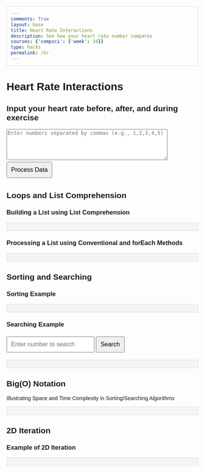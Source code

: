 ```yaml
---
comments: True
layout: base
title: Heart Rate Interactions
description: See how your heart rate number compares 
courses: {'compsci': {'week': 34}}
type: hacks
permalink: /hr
---
```


<html lang="en">
<head>
    <meta charset="UTF-8">
    <title>Heart Rate Interactions</title>
    <style>
        body {
            font-family: Arial, sans-serif;
            margin: 20px;
        }
        pre {
            background-color: #f4f4f4;
            padding: 10px;
            border: 1px solid #ddd;
        }
        table {
            width: 100%;
            border-collapse: collapse;
            margin: 20px 0;
        }
        th, td {
            padding: 8px 12px;
            border: 1px solid #ddd;
            text-align: center;
        }
        th {
            background-color: #f2f2f2;
        }
        input, button {
            padding: 10px;
            margin: 5px 0;
            font-size: 16px;
        }
    </style>
</head>
<body>
    <h1>Heart Rate Interactions</h1>

 <h2>Input your heart rate before, after, and during exercise</h2>
    <textarea id="data-input" rows="5" cols="50" placeholder="Enter numbers separated by commas (e.g., 1,2,3,4,5)"></textarea>
    <button onclick="processData()">Process Data</button>

<h2>Loops and List Comprehension</h2>
    <h3>Building a List using List Comprehension</h3>
    <pre id="list-comprehension"></pre>

<h3>Processing a List using Conventional and forEach Methods</h3>
    <pre id="list-processing"></pre>

<h2>Sorting and Searching</h2>
    <h3>Sorting Example</h3>
    <pre id="sorting"></pre>
    <h3>Searching Example</h3>
    <input type="number" id="search-input" placeholder="Enter number to search">
    <button onclick="searchData()">Search</button>
    <pre id="searching"></pre>

<h2>Big(O) Notation</h2>
    <p>Illustrating Space and Time Complexity in Sorting/Searching Algorithms</p>
    <pre id="big-o"></pre>

<h2>2D Iteration</h2>
    <h3>Example of 2D Iteration</h3>
    <pre id="2d-iteration"></pre>

<script>
        let sortedArray = [];

        function processData() {
            const inputData = document.getElementById('data-input').value;
            const dataArray = inputData.split(',').map(Number);

            // List Comprehension Example
            const listComprehension = Array.from({ length: 10 }, (_, i) => i * 2);
            document.getElementById('list-comprehension').innerText = `List Comprehension: ${listComprehension.join(', ')}`;

            // Processing a List using Conventional and forEach Methods
            const squaredNumbersConventional = [];
            for (let i = 0; i < dataArray.length; i++) {
                squaredNumbersConventional.push(dataArray[i] ** 2);
            }

            const squaredNumbersForEach = [];
            dataArray.forEach(num => {
                squaredNumbersForEach.push(num ** 2);
            });

            document.getElementById('list-processing').innerText = `Conventional Method: ${squaredNumbersConventional.join(', ')}\nforEach Method: ${squaredNumbersForEach.join(', ')}`;

            // Sorting Example
            sortedArray = dataArray.slice().sort((a, b) => a - b);
            document.getElementById('sorting').innerText = `Unsorted Array: ${dataArray.join(', ')}\nSorted Array: ${sortedArray.join(', ')}`;

            // Big(O) Notation Example
            const bigONotation = `
                Bubble Sort Time Complexity: O(n^2)
                Merge Sort Time Complexity: O(n log n)
                Linear Search Time Complexity: O(n)
                Binary Search Time Complexity: O(log n)
            `;
            document.getElementById('big-o').innerText = bigONotation.trim();

            // 2D Iteration Example
            const matrix = [
                [1, 2, 3],
                [4, 5, 6],
                [7, 8, 9]
            ];
            let matrixOutput = 'Matrix:\n';
            for (let i = 0; i < matrix.length; i++) {
                for (let j = 0; j < matrix[i].length; j++) {
                    matrixOutput += matrix[i][j] + ' ';
                }
                matrixOutput += '\n';
            }
            document.getElementById('2d-iteration').innerText = matrixOutput.trim();
        }

        function searchData() {
            const searchElement = Number(document.getElementById('search-input').value);
            const foundIndex = sortedArray.indexOf(searchElement);
            document.getElementById('searching').innerText = `Searching for ${searchElement} in ${sortedArray.join(', ')}\nFound at index: ${foundIndex === -1 ? 'Not found' : foundIndex}`;
        }
    </script>
</body>
</html>